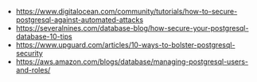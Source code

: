 - https://www.digitalocean.com/community/tutorials/how-to-secure-postgresql-against-automated-attacks
- https://severalnines.com/database-blog/how-secure-your-postgresql-database-10-tips
- https://www.upguard.com/articles/10-ways-to-bolster-postgresql-security
- https://aws.amazon.com/blogs/database/managing-postgresql-users-and-roles/